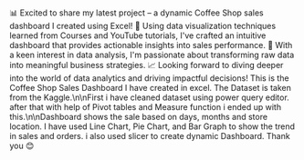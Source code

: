 📊 Excited to share my latest project – a dynamic Coffee Shop sales dashboard I created using Excel! 🚀 Using data visualization techniques learned from Courses and YouTube tutorials, I've crafted an intuitive dashboard that provides actionable insights into sales performance. 💼 With a keen interest in data analysis, I'm passionate about transforming raw data into meaningful business strategies. 📈 Looking forward to diving deeper into the world of data analytics and driving impactful decisions!
This is the Coffee Shop Sales Dashboard I have created in excel. The Dataset is taken from the Kaggle.\n\nFirst i have cleaned dataset using power query editor. after that with help of Pivot tables and Measure function  i ended up with this.\n\nDashboard shows the sale based on days, months and store location. I have used Line Chart, Pie Chart, and Bar Graph to show the trend in sales and orders. i also used slicer to create dynamic Dashboard.
Thank you 😊
